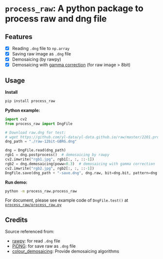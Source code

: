 # `process_raw`: A python package to process raw and dng file

## Features
- [x] Reading `.dng` file to `np.array`
- [x] Saving raw image as `.dng` file
- [x] Demosaicing (by rawpy)
- [x] Demosaicing with [gamma correction](https://en.wikipedia.org/wiki/Gamma_correction) (for raw image > 8bit)

## Usage 
**Install**
```bash
pip install process_raw 
```
**Python example:**
```Python
import cv2
from process_raw import DngFile

# Download raw.dng for test:
# wget https://github.com/yl-data/yl-data.github.io/raw/master/2201.process_raw/raw-12bit-GBRG.dng
dng_path = "./raw-12bit-GBRG.dng"

dng = DngFile.read(dng_path)
rgb1 = dng.postprocess()  # demosaicing by rawpy
cv2.imwrite("rgb1.jpg", rgb1[:, :, ::-1])
rgb2 = dng.demosaicing(poww=0.3)  # demosaicing with gamma correction
cv2.imwrite("rgb2.jpg", rgb2[:, :, ::-1])
DngFile.save(dng_path + "-save.dng", dng.raw, bit=dng.bit, pattern=dng.pattern)
```

**Run demo:**
```bash
python -m process_raw.process_raw
```
For document, please see example code of `DngFile.test()` at [`process_raw/process_raw.py`](process_raw/process_raw.py#L154)

## Credits
Source referenced from:
- [rawpy](https://github.com/letmaik/rawpy): for read `.dng` file
- [PiDNG](https://github.com/schoolpost/PiDNG): for save raw as `.dng` file
- [colour_demosaicing](https://github.com/colour-science/colour-demosaicing): Provide demosaicing algorithms
